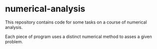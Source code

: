 # numerical-analysis
This repository contains code for some tasks on a course of numerical analysis.

Each piece of program uses a distinct numerical method to asses a given problem.

